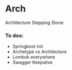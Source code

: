 # Arch
Architecture Stepping Stone

### To dos:

- Springboot init
- Archetype vs Architecture
- Lombok everywhere
- Swagger Keepalive
 
